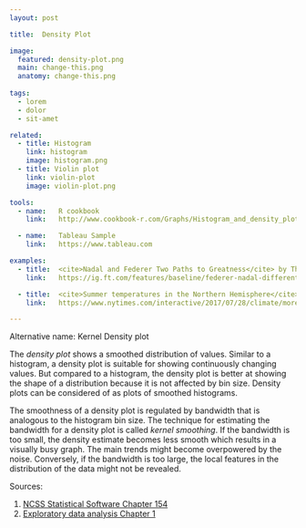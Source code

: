 ```yaml
---
layout: post

title:  Density Plot

image:
  featured: density-plot.png
  main: change-this.png
  anatomy: change-this.png
  
tags:
  - lorem
  - dolor
  - sit-amet

related:
  - title: Histogram
    link: histogram
    image: histogram.png
  - title: Violin plot
    link: violin-plot
    image: violin-plot.png

tools:
  - name:   R cookbook
    link:   http://www.cookbook-r.com/Graphs/Histogram_and_density_plot/

  - name:   Tableau Sample
    link:   https://www.tableau.com

examples:
  - title:  <cite>Nadal and Federer Two Paths to Greatness</cite> by The Financial Times
    link:   https://ig.ft.com/features/baseline/federer-nadal-different-paths-greatness/

  - title:  <cite>Summer temperatures in the Northern Hemisphere</cite> by The New York Times
    link:   https://www.nytimes.com/interactive/2017/07/28/climate/more-frequent-extreme-summer-heat.html

---
```

Alternative name: Kernel Density plot


The <dfn>density plot</dfn> shows a smoothed distribution of values. Similar to a histogram, a density plot is suitable for showing continuously changing values. But compared to a histogram, the density plot is better at showing the shape of a distribution because it is not affected by bin size. Density plots can be considered of as plots of smoothed histograms. 

The smoothness of a density plot is regulated by bandwidth that is analogous to the histogram bin size. The technique for estimating the bandwidth for a density plot is called <dfn>kernel smoothing</dfn>.  If the bandwidth is too small, the density estimate becomes less smooth which results in a visually busy graph. The main trends might become overpowered by the noise. Conversely, if the bandwidth is too large, the local features in the distribution of the data might not be revealed. 

Sources:

1. [NCSS Statistical Software Chapter 154](https://ncss-wpengine.netdna-ssl.com/wp-content/themes/ncss/pdf/Procedures/NCSS/Density_Plots.pdf)
2. [Exploratory data analysis Chapter 1](http://theta.edu.pl/wp-content/uploads/2012/10/exploratorydataanalysis_tukey.pdf)